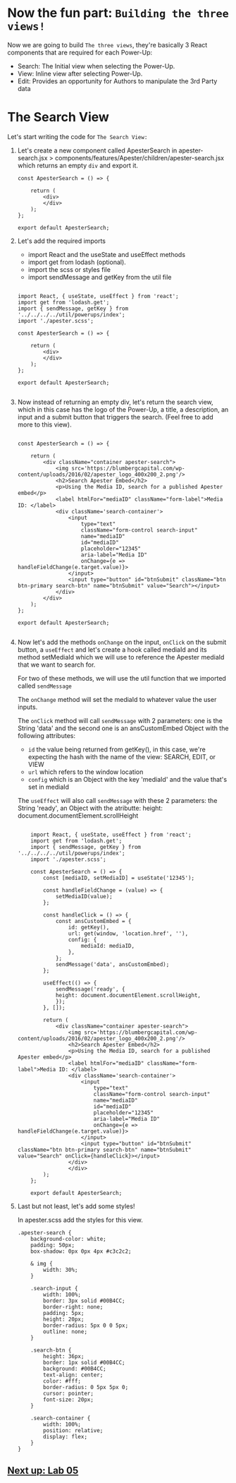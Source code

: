 # Now the fun part:  `Building the three views!`

Now we are going to build `The three views`,  they're basically 3 React components that are required for each Power-Up: 

- Search: The Initial view when selecting the Power-Up.
- View: Inline view after selecting Power-Up.
- Edit: Provides an opportunity for Authors to manipulate the 3rd Party data



# The Search View

Let's start writing the code for `The Search View:` 

1. Let's create a new component called ApesterSearch in apester-search.jsx > components/features/Apester/children/apester-search.jsx which returns an empty `div` and export it.

    ```
    const ApesterSearch = () => {

        return (
            <div>  
            </div>
        );
    };

    export default ApesterSearch;

2. Let's add the required imports 
    - import React and the useState and useEffect methods
    - import get from lodash (optional). 
    - import the scss or styles file
    - import sendMessage and getKey from the util file 



    ```
    
    import React, { useState, useEffect } from 'react';
    import get from 'lodash.get';
    import { sendMessage, getKey } from '../../../../util/powerups/index';
    import './apester.scss';

    const ApesterSearch = () => {

        return (
            <div>  
            </div>
        );
    };

    export default ApesterSearch;


3. Now instead of returning an empty div, let's return the search view, which in this case has the logo of the Power-Up, a title, a description, an input and a submit button that triggers the search. (Feel free to add more to this view).


    ```

    const ApesterSearch = () => {

        return (
            <div className="container apester-search">
                <img src='https://blumbergcapital.com/wp-content/uploads/2016/02/apester_logo_400x200_2.png'/>
                <h2>Search Apester Embed</h2>
                <p>Using the Media ID, search for a published Apester embed</p>
                <label htmlFor="mediaID" className="form-label">Media ID: </label>
                <div className='search-container'>
                    <input
                        type="text"
                        className="form-control search-input"
                        name="mediaID"
                        id="mediaID"
                        placeholder="12345"
                        aria-label="Media ID"
                        onChange={e => handleFieldChange(e.target.value)}>
                    </input>
                    <input type="button" id="btnSubmit" className="btn btn-primary search-btn" name="btnSubmit" value="Search"></input>
                </div>
            </div>
        );
    };

    export default ApesterSearch;


4. Now let's add the methods `onChange` on the input, `onClick` on the submit button, a `useEffect` and let's create a hook called mediaId and its method setMediaId which we will use to reference the Apester mediaId that we want to search for.

    For two of these methods, we will use the util function that we imported called `sendMessage` 

    The `onChange` method will set the mediaId to whatever value the user inputs.

    The `onClick` method will call `sendMessage` with 2 parameters: one is the String 'data' and the second one is an ansCustomEmbed Object with the following attributes:

    - `id` the value being returned from getKey(), in this case, we're expecting the hash with the name of the view: SEARCH, EDIT, or VIEW
    - `url` which refers to the window location
    - `config` which is an Object with the key 'mediaId' and the value that's set in mediaId 

    The `useEffect` will also call `sendMessage` with these 2 parameters: the String 'ready', an Object with the atributte: height: document.documentElement.scrollHeight



    ```
        
        import React, { useState, useEffect } from 'react';
        import get from 'lodash.get';
        import { sendMessage, getKey } from '../../../../util/powerups/index';
        import './apester.scss';

        const ApesterSearch = () => {
            const [mediaID, setMediaID] = useState('12345');

            const handleFieldChange = (value) => {
                setMediaID(value);
            };

            const handleClick = () => {
                const ansCustomEmbed = {
                    id: getKey(),
                    url: get(window, 'location.href', ''),
                    config: {
                        mediaId: mediaID,
                    },
                };
                sendMessage('data', ansCustomEmbed);
            };

            useEffect(() => {
                sendMessage('ready', {
                height: document.documentElement.scrollHeight,
                });
            }, []);

            return (
                <div className="container apester-search">
                    <img src='https://blumbergcapital.com/wp-content/uploads/2016/02/apester_logo_400x200_2.png'/>
                    <h2>Search Apester Embed</h2>
                    <p>Using the Media ID, search for a published Apester embed</p>
                    <label htmlFor="mediaID" className="form-label">Media ID: </label>
                    <div className='search-container'>
                        <input
                            type="text"
                            className="form-control search-input"
                            name="mediaID"
                            id="mediaID"
                            placeholder="12345"
                            aria-label="Media ID"
                            onChange={e => handleFieldChange(e.target.value)}>
                        </input>
                        <input type="button" id="btnSubmit" className="btn btn-primary search-btn" name="btnSubmit" value="Search" onClick={handleClick}></input>
                    </div>
                    </div>
            );
        };

        export default ApesterSearch;

5. Last but not least, let's add some styles!

    In apester.scss add the styles for this view.

    ```
    .apester-search {
        background-color: white;
        padding: 50px;
        box-shadow: 0px 0px 4px #c3c2c2;

        & img {
            width: 30%;
        }

        .search-input {
            width: 100%;
            border: 3px solid #00B4CC;
            border-right: none;
            padding: 5px;
            height: 20px;
            border-radius: 5px 0 0 5px;
            outline: none;
        }
        
        .search-btn {
            height: 36px;
            border: 1px solid #00B4CC;
            background: #00B4CC;
            text-align: center;
            color: #fff;
            border-radius: 0 5px 5px 0;
            cursor: pointer;
            font-size: 20px;
        }
        
        .search-container {
            width: 100%;
            position: relative;
            display: flex;
        }
    }
    ```



## [Next up: Lab 05](https://github.com/arc-partners/Fusion-Training-User-Stories/tree/powerups-lab-05)
